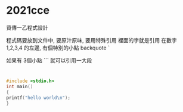 # 2021cce
資傳一乙程式設計

程式碼要放到文件中, 要原汁原味, 要用特殊引用 裡面的字就是引用
在數字 1,2,3,4 的左邊, 有個特別的小點 backquote `

如果有 3個小點 ``` 就可以引用一大段

#
```c
#include <stdio.h>
int main()
{
printf("hello world\n");
}
```
